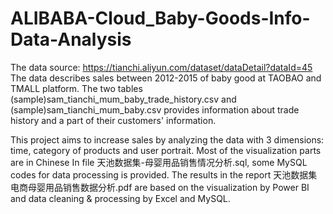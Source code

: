 # ALIBABA-Cloud_Baby-Goods-Info-Data-Analysis

The data source:  <https://tianchi.aliyun.com/dataset/dataDetail?dataId=45> 
The data describes sales between 2012-2015 of baby good at TAOBAO and TMALL platform. The two tables (sample)sam_tianchi_mum_baby_trade_history.csv and (sample)sam_tianchi_mum_baby.csv provides information about trade history and a part of their customers' information.

This project aims to increase sales by analyzing the data with 3 dimensions: time, category of products and user portrait.  Most of the visualization parts are in Chinese 
In file 天池数据集-母婴用品销售情况分析.sql, some MySQL codes for data processing is provided.
The results in the report 天池数据集电商母婴用品销售数据分析.pdf are based on the visualization by Power BI and data cleaning & processing by Excel and MySQL.
